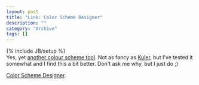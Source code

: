 ```yaml
--- 
layout: post 
title: "Link: Color Scheme Designer"
description: ""
category: "Archive"
tags: []
---
```

{% include JB/setup %}  
Yes, yet <a href="http://colorschemedesigner.com/">another colour scheme tool</a>. Not as fancy as <a href="http://phun-ky.net/2010/03/link-kuler-by-adobe">Kuler</a>, but I've tested it somewhat and I find this a bit better. Don't ask me why, but I just do ;) 
 


<a href="http://colorschemedesigner.com/">Color Scheme Designer</a>.

